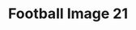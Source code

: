 ---
title: Football Image 21
image_path: /images/gallery/DSC_0544.JPG
link: 
description: Football Image 21
---